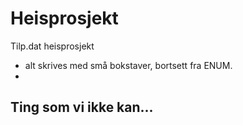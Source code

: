 # Heisprosjekt
Tilp.dat heisprosjekt


- alt skrives med små bokstaver, bortsett fra ENUM.
- 

Ting som vi ikke kan...
- 